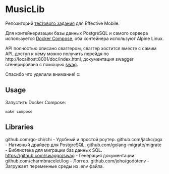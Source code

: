 # MusicLib
Репозиторий [тестового задания](https://docs.google.com/document/d/1zs_jBYmvFwXnJo6zU6gePzY784SJGGFx-UXuKDFzRV0/edit?usp=sharing) для Effective Mobile.

Для контейнеризации базы данных PostgreSQL и самого сервера используется [Docker Compose](https://github.com/lynxbites/musiclib/blob/main/compose.yaml), оба контейнера используют Alpine Linux.

API полностью описано сваггером, сваггер хостится вместе с самим API, доступ к нему можно получить перейдя по http://localhost:8001/doc/index.html, документация swagger сгенерирована с помощью [swag](https://github.com/swaggo/swag). 

Спасибо что уделили внимание! c:
## Usage
Запустить Docker Compose:

    make compose
## Libraries
github.com/go-chi/chi - Удобный и простой роутер.
github.com/jackc/pgx - Нативный драйвер для PostgreSQL.
github.com/golang-migrate/migrate - Библиотека для миграции баз данных SQL.
https://github.com/swaggo/swag - Генерация документации.
github.com/charmbracelet/log - Логгер.
github.com/joho/godotenv - Загружает переменные среды из .env файла.

